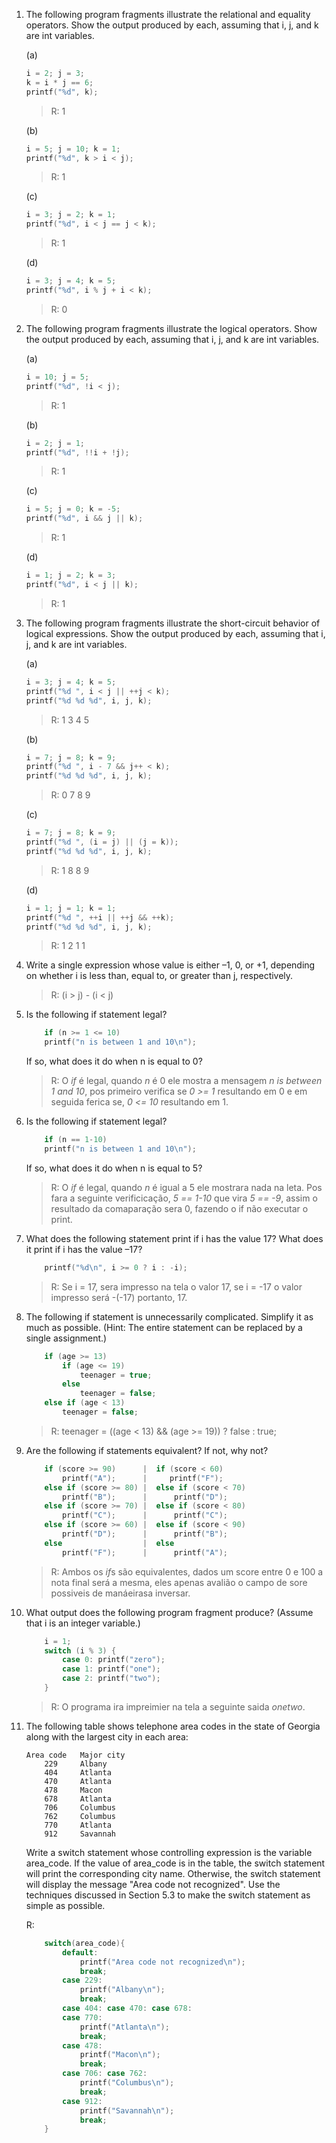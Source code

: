 1) The following program fragments illustrate the relational and equality operators. Show the
output produced by each, assuming that i, j, and k are int variables.

    (a) 
    ```C
    i = 2; j = 3;
    k = i * j == 6;
    printf("%d", k);
    ```

    > R: 1

    (b) 
    ```C
    i = 5; j = 10; k = 1;
    printf("%d", k > i < j);
    ```

    > R: 1

    (c) 
    ```C
    i = 3; j = 2; k = 1;
    printf("%d", i < j == j < k);
    ```

    > R: 1

    (d) 
    ```C
    i = 3; j = 4; k = 5;
    printf("%d", i % j + i < k);
    ```

    > R: 0

2) The following program fragments illustrate the logical operators. Show the output produced
by each, assuming that i, j, and k are int variables.

    (a)
    ```C
    i = 10; j = 5;
    printf("%d", !i < j);
    ```
    
    > R: 1

    (b)
    ```C
    i = 2; j = 1;
    printf("%d", !!i + !j);
    ```
    
    > R: 1

    (c)
    ```C
    i = 5; j = 0; k = -5;
    printf("%d", i && j || k);
    ```
    
    > R: 1

    (d)
    ```C
    i = 1; j = 2; k = 3;
    printf("%d", i < j || k);
    ```

    > R: 1

3) The following program fragments illustrate the short-circuit behavior of logical expressions.
Show the output produced by each, assuming that i, j, and k are int variables.

    (a)
    ```C
    i = 3; j = 4; k = 5;
    printf("%d ", i < j || ++j < k);
    printf("%d %d %d", i, j, k);
    ```

    > R: 1 3 4 5

    (b)
    ```C
    i = 7; j = 8; k = 9;
    printf("%d ", i - 7 && j++ < k);
    printf("%d %d %d", i, j, k);
    ```

    > R: 0 7 8 9

    (c)
    ```C
    i = 7; j = 8; k = 9;
    printf("%d ", (i = j) || (j = k));
    printf("%d %d %d", i, j, k);
    ```
    
    > R: 1 8 8 9
    
    (d)
    ```C
    i = 1; j = 1; k = 1;
    printf("%d ", ++i || ++j && ++k);
    printf("%d %d %d", i, j, k);
    ```

    > R: 1 2 1 1

4) Write a single expression whose value is either –1, 0, or +1, depending on whether i is less
than, equal to, or greater than j, respectively.

    > R:  (i > j) - (i < j)

5) Is the following if statement legal?
    ```C
        if (n >= 1 <= 10)
        printf("n is between 1 and 10\n");
    ```
    If so, what does it do when n is equal to 0?

    > R: O *if* é legal, quando *n* é 0 ele mostra a mensagem *n is between 1 and 10*,
    > pos primeiro verifica se *0 >= 1* resultando em 0 e em seguida ferica se,
    > *0 <= 10* resultando em 1.

6) Is the following if statement legal?
    ```C
        if (n == 1-10)
        printf("n is between 1 and 10\n");
    ```
    If so, what does it do when n is equal to 5?

    > R: O *if* é legal, quando *n* é igual a 5 ele mostrara nada na leta. Pos fara a
    > seguinte verificicação, *5 == 1-10* que vira *5 == -9*, assim o resultado da
    > comaparação sera 0, fazendo o if não executar o print.

7) What does the following statement print if i has the value 17? What does it print if i has the
value –17?
    ```C
        printf("%d\n", i >= 0 ? i : -i);
    ```

    > R: Se i = 17, sera impresso na tela o valor 17, se i = -17 o valor impresso será
    > -(-17) portanto, 17.

8) The following if statement is unnecessarily complicated. Simplify it as much as possible.
(Hint: The entire statement can be replaced by a single assignment.)
    ```C
        if (age >= 13)
            if (age <= 19)
                teenager = true;
            else
                teenager = false;
        else if (age < 13)
            teenager = false;
    ```

    > R: teenager = ((age < 13) && (age >= 19)) ? false : true;

9) Are the following if statements equivalent? If not, why not?
    ```C
        if (score >= 90)      |  if (score < 60)
            printf("A");      |     printf("F");
        else if (score >= 80) |  else if (score < 70)
            printf("B");      |      printf("D");
        else if (score >= 70) |  else if (score < 80)
            printf("C");      |      printf("C");
        else if (score >= 60) |  else if (score < 90)
            printf("D");      |      printf("B");
        else                  |  else
            printf("F");      |      printf("A");
    ```

    > R: Ambos os *if*s são equivalentes, dados um score entre 0 e 100
    > a nota final será a mesma, eles apenas avalião o campo de sore
    > possiveis de manáeirasa inversar.

10) What output does the following program fragment produce? (Assume that i is an integer
variable.)
    ```C
        i = 1;
        switch (i % 3) {
            case 0: printf("zero");
            case 1: printf("one");
            case 2: printf("two");
        }
    ```

    > R: O programa ira impreimier na tela a seguinte saida *onetwo*.

11) The following table shows telephone area codes in the state of Georgia along with the largest
city in each area:
    ```
    Area code   Major city  
        229     Albany  
        404     Atlanta  
        470     Atlanta  
        478     Macon  
        678     Atlanta  
        706     Columbus  
        762     Columbus  
        770     Atlanta  
        912     Savannah 
    ``` 
    Write a switch statement whose controlling expression is the variable area_code. If the
    value of area_code is in the table, the switch statement will print the corresponding
    city name. Otherwise, the switch statement will display the message "Area code not
    recognized". Use the techniques discussed in Section 5.3 to make the switch statement
    as simple as possible.

    R: 
    ```C 
        switch(area_code){
            default:
                printf("Area code not recognized\n");
                break;
            case 229:
                printf("Albany\n");
                break;
            case 404: case 470: case 678: 
            case 770:
                printf("Atlanta\n");
                break;
            case 478:
                printf("Macon\n");
                break;
            case 706: case 762:
                printf("Columbus\n");
                break;
            case 912:
                printf("Savannah\n");
                break;
        }
    ```
